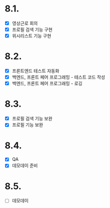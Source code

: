 # 8.1.

- [x] 영상근로 회의
- [x] 프로필 검색 기능 구현
- [x] 위시리스트 기능 구현

# 8.2.

- [x] 프론트엔드 테스트 자동화
- [x] 백엔드, 프론트 페어 프로그래밍 - 테스트 코드 작성
- [x] 백엔드, 프론트 페어 프로그래밍 - 로깅

# 8.3.

- [x] 프로필 검색 기능 보완
- [x] 프로필 기능 보완

# 8.4.

- [x] QA
- [x] 데모데이 준비

# 8.5.

- [ ] 데모데이

